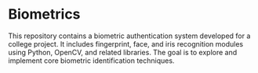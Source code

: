 # Biometrics
This repository contains a biometric authentication system developed for a college project. It includes fingerprint, face, and iris recognition modules using Python, OpenCV, and related libraries. The goal is to explore and implement core biometric identification techniques.
